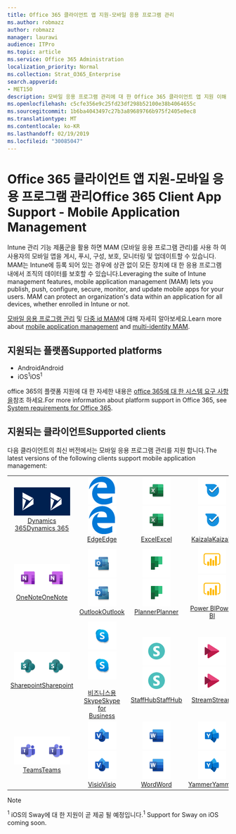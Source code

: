 ```yaml
---
title: Office 365 클라이언트 앱 지원-모바일 응용 프로그램 관리
ms.author: robmazz
author: robmazz
manager: laurawi
audience: ITPro
ms.topic: article
ms.service: Office 365 Administration
localization_priority: Normal
ms.collection: Strat_O365_Enterprise
search.appverid:
- MET150
description: 모바일 응용 프로그램 관리에 대 한 Office 365 클라이언트 앱 지원 이해
ms.openlocfilehash: c5cfe356e9c25fd23df298b52100e38b4064655c
ms.sourcegitcommit: 1b6ba4043497c27b3a89689766b975f2405e0ec8
ms.translationtype: MT
ms.contentlocale: ko-KR
ms.lasthandoff: 02/19/2019
ms.locfileid: "30085047"
---
```

# <a name="office-365-client-app-support---mobile-application-management"></a><span data-ttu-id="c8807-103">Office 365 클라이언트 앱 지원-모바일 응용 프로그램 관리</span><span class="sxs-lookup"><span data-stu-id="c8807-103">Office 365 Client App Support - Mobile Application Management</span></span>

<span data-ttu-id="c8807-p101">Intune 관리 기능 제품군을 활용 하면 MAM (모바일 응용 프로그램 관리)를 사용 하 여 사용자의 모바일 앱을 게시, 푸시, 구성, 보호, 모니터링 및 업데이트할 수 있습니다. MAM는 Intune에 등록 되어 있는 경우에 상관 없이 모든 장치에 대 한 응용 프로그램 내에서 조직의 데이터를 보호할 수 있습니다.</span><span class="sxs-lookup"><span data-stu-id="c8807-p101">Leveraging the suite of Intune management features, mobile application management (MAM) lets you publish, push, configure, secure, monitor, and update mobile apps for your users. MAM can protect an organization's data within an application for all devices, whether enrolled in Intune or not.</span></span>

<span data-ttu-id="c8807-106">[모바일 응용 프로그램 관리](https://docs.microsoft.com/intune/mam-faq) 및 [다중 id MAM](https://docs.microsoft.com/intune/app-protection-policy)에 대해 자세히 알아보세요.</span><span class="sxs-lookup"><span data-stu-id="c8807-106">Learn more about [mobile application management](https://docs.microsoft.com/intune/mam-faq) and [multi-identity MAM](https://docs.microsoft.com/intune/app-protection-policy).</span></span>

## <a name="supported-platforms"></a><span data-ttu-id="c8807-107">지원되는 플랫폼</span><span class="sxs-lookup"><span data-stu-id="c8807-107">Supported platforms</span></span>

 - <span data-ttu-id="c8807-108">Android</span><span class="sxs-lookup"><span data-stu-id="c8807-108">Android</span></span>
 - <span data-ttu-id="c8807-109">iOS<sup>1</sup></span><span class="sxs-lookup"><span data-stu-id="c8807-109">iOS<sup>1</sup></span></span>

<span data-ttu-id="c8807-110">office 365의 플랫폼 지원에 대 한 자세한 내용은 [office 365에 대 한 시스템 요구 사항을](https://products.office.com/office-system-requirements)참조 하세요.</span><span class="sxs-lookup"><span data-stu-id="c8807-110">For more information about platform support in Office 365, see [System requirements for Office 365](https://products.office.com/office-system-requirements).</span></span>

## <a name="supported-clients"></a><span data-ttu-id="c8807-111">지원되는 클라이언트</span><span class="sxs-lookup"><span data-stu-id="c8807-111">Supported clients</span></span>

<span data-ttu-id="c8807-112">다음 클라이언트의 최신 버전에서는 모바일 응용 프로그램 관리를 지원 합니다.</span><span class="sxs-lookup"><span data-stu-id="c8807-112">The latest versions of the following clients support mobile application management:</span></span>

| | | | | | |
|:---:|:---:|:---:|:---:|:---:|:---:|
| <span data-ttu-id="c8807-113">![Dynamics 365 아이콘](media/o365-dynamics365-64x64.png)</span><span class="sxs-lookup"><span data-stu-id="c8807-113">![Dynamics 365 icon](media/o365-dynamics365-64x64.png)</span></span> <br> [<span data-ttu-id="c8807-114">Dynamics 365</span><span class="sxs-lookup"><span data-stu-id="c8807-114">Dynamics 365</span></span>](https://dynamics.microsoft.com) | <span data-ttu-id="c8807-115">![에 지 아이콘](media/o365-edge-64x64.png)</span><span class="sxs-lookup"><span data-stu-id="c8807-115">![Edge icon](media/o365-edge-64x64.png)</span></span> <br> [<span data-ttu-id="c8807-116">Edge</span><span class="sxs-lookup"><span data-stu-id="c8807-116">Edge</span></span>](https://www.microsoft.com/windows/microsoft-edge) | <span data-ttu-id="c8807-117">![Excel 아이콘](media/o365-excel-64x64.png)</span><span class="sxs-lookup"><span data-stu-id="c8807-117">![Excel icon](media/o365-excel-64x64.png)</span></span> <br> [<span data-ttu-id="c8807-118">Excel</span><span class="sxs-lookup"><span data-stu-id="c8807-118">Excel</span></span>](https://products.office.com/excel) | <span data-ttu-id="c8807-119">![Kaizala 아이콘](media/o365-kaizala-64x64.png)</span><span class="sxs-lookup"><span data-stu-id="c8807-119">![Kaizala icon](media/o365-kaizala-64x64.png)</span></span> <br> [<span data-ttu-id="c8807-120">Kaizala</span><span class="sxs-lookup"><span data-stu-id="c8807-120">Kaizala</span></span>](https://products.office.com/en/business/microsoft-kaizala) | <span data-ttu-id="c8807-121">![비즈니스용 OneDrive 아이콘](media/o365-OneDrive-64x64.png)</span><span class="sxs-lookup"><span data-stu-id="c8807-121">![OneDrive for Business icon](media/o365-OneDrive-64x64.png)</span></span> <br> [<span data-ttu-id="c8807-122">OneDrive</span><span class="sxs-lookup"><span data-stu-id="c8807-122">OneDrive</span></span>](https://products.office.com/onedrive-for-business/online-cloud-storage)
| <span data-ttu-id="c8807-123">![OneNote 아이콘](media/o365-OneNote-64x64.png)</span><span class="sxs-lookup"><span data-stu-id="c8807-123">![OneNote icon](media/o365-OneNote-64x64.png)</span></span> <br> [<span data-ttu-id="c8807-124">OneNote</span><span class="sxs-lookup"><span data-stu-id="c8807-124">OneNote</span></span>](https://products.office.com/onenote) | <span data-ttu-id="c8807-125">![Outlook 아이콘](media/o365-outlook-64x64.png)</span><span class="sxs-lookup"><span data-stu-id="c8807-125">![Outlook icon](media/o365-outlook-64x64.png)</span></span> <br> [<span data-ttu-id="c8807-126">Outlook</span><span class="sxs-lookup"><span data-stu-id="c8807-126">Outlook</span></span>](https://products.office.com/outlook) | <span data-ttu-id="c8807-127">![Planner 아이콘](media/o365-planner-64x64.png)</span><span class="sxs-lookup"><span data-stu-id="c8807-127">![Planner icon](media/o365-planner-64x64.png)</span></span> <br> [<span data-ttu-id="c8807-128">Planner</span><span class="sxs-lookup"><span data-stu-id="c8807-128">Planner</span></span>](https://products.office.com/business/task-management-software) | <span data-ttu-id="c8807-129">![PowerBI 아이콘](media/o365-powerbi-64x64.png)</span><span class="sxs-lookup"><span data-stu-id="c8807-129">![PowerBI icon](media/o365-powerbi-64x64.png)</span></span> <br> [<span data-ttu-id="c8807-130">Power BI</span><span class="sxs-lookup"><span data-stu-id="c8807-130">Power BI</span></span>](https://powerbi.microsoft.com) | <span data-ttu-id="c8807-131">![PowerPoint 아이콘](media/o365-powerpoint-64x64.png)</span><span class="sxs-lookup"><span data-stu-id="c8807-131">![PowerPoint icon](media/o365-powerpoint-64x64.png)</span></span> <br> [<span data-ttu-id="c8807-132">PowerPoint</span><span class="sxs-lookup"><span data-stu-id="c8807-132">PowerPoint</span></span>](https://products.office.com/powerpoint) |
| <span data-ttu-id="c8807-133">![SharePoint 아이콘](media/o365-sharepoint-64x64.png)</span><span class="sxs-lookup"><span data-stu-id="c8807-133">![SharePoint icon](media/o365-sharepoint-64x64.png)</span></span> <br> [<span data-ttu-id="c8807-134">Sharepoint</span><span class="sxs-lookup"><span data-stu-id="c8807-134">Sharepoint</span></span>](https://products.office.com/sharepoint) | <span data-ttu-id="c8807-135">![비즈니스용 Skype 아이콘](media/o365-skypeforbusiness-64x64.png)</span><span class="sxs-lookup"><span data-stu-id="c8807-135">![Skype for Business icon](media/o365-skypeforbusiness-64x64.png)</span></span> <br> [<span data-ttu-id="c8807-136"><br> 비즈니스용 Skype</span><span class="sxs-lookup"><span data-stu-id="c8807-136">Skype for <br> Business</span></span>](https://www.skype.com/business/) | <span data-ttu-id="c8807-137">![StaffHub 아이콘](media/o365-staffhub-64x64.png)</span><span class="sxs-lookup"><span data-stu-id="c8807-137">![StaffHub icon](media/o365-staffhub-64x64.png)</span></span> <br> [<span data-ttu-id="c8807-138">StaffHub</span><span class="sxs-lookup"><span data-stu-id="c8807-138">StaffHub</span></span>](https://products.office.com/microsoft-staffhub/staff-scheduling-software) | <span data-ttu-id="c8807-139">![스트림 아이콘](media/o365-stream-64x64.png)</span><span class="sxs-lookup"><span data-stu-id="c8807-139">![Stream icon](media/o365-stream-64x64.png)</span></span> <br> [<span data-ttu-id="c8807-140">Stream</span><span class="sxs-lookup"><span data-stu-id="c8807-140">Stream</span></span>](https://stream.microsoft.com) | <span data-ttu-id="c8807-141">![Sway 아이콘](media/o365-sway-64x64.png)</span><span class="sxs-lookup"><span data-stu-id="c8807-141">![Sway icon](media/o365-sway-64x64.png)</span></span> <br> [<span data-ttu-id="c8807-142">Sway<sup>1</sup></span><span class="sxs-lookup"><span data-stu-id="c8807-142">Sway<sup>1</sup></span></span>](https://sway.com)
| <span data-ttu-id="c8807-143">![팀 아이콘](media/o365-teams-64x64.png)</span><span class="sxs-lookup"><span data-stu-id="c8807-143">![Teams icon](media/o365-teams-64x64.png)</span></span> <br> [<span data-ttu-id="c8807-144">Teams</span><span class="sxs-lookup"><span data-stu-id="c8807-144">Teams</span></span>](https://products.office.com/microsoft-teams/group-chat-software) | <span data-ttu-id="c8807-145">![Visio 아이콘](media/o365-visio-64x64.png)</span><span class="sxs-lookup"><span data-stu-id="c8807-145">![Visio icon](media/o365-visio-64x64.png)</span></span> <br> [<span data-ttu-id="c8807-146">Visio</span><span class="sxs-lookup"><span data-stu-id="c8807-146">Visio</span></span>](https://products.office.com/visio/flowchart-software) | <span data-ttu-id="c8807-147">![Word 아이콘](media/o365-word-64x64.png)</span><span class="sxs-lookup"><span data-stu-id="c8807-147">![Word icon](media/o365-word-64x64.png)</span></span> <br> [<span data-ttu-id="c8807-148">Word</span><span class="sxs-lookup"><span data-stu-id="c8807-148">Word</span></span>](https://products.office.com/word) |<span data-ttu-id="c8807-149">![Yammer 아이콘](media/o365-yammer-64x64.png)</span><span class="sxs-lookup"><span data-stu-id="c8807-149">![Yammer icon](media/o365-yammer-64x64.png)</span></span> <br> [<span data-ttu-id="c8807-150">Yammer</span><span class="sxs-lookup"><span data-stu-id="c8807-150">Yammer</span></span>](https://products.office.com/yammer/yammer-overview)

> [!NOTE]
> <span data-ttu-id="c8807-151"><sup>1</sup> iOS의 Sway에 대 한 지원이 곧 제공 될 예정입니다.</span><span class="sxs-lookup"><span data-stu-id="c8807-151"><sup>1</sup> Support for Sway on iOS coming soon.</span></span>